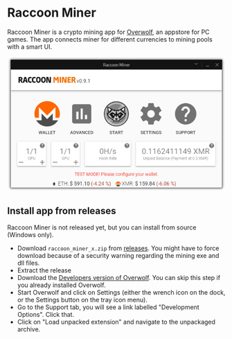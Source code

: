 # Raccoon Miner

Raccoon Miner is a crypto mining app for [Overwolf](https://www.overwolf.com/), an appstore for PC games.
The app connects miner for different currencies to mining pools with a smart UI.

![](.github/screenshot_0_9_1.png)

## Install app from releases

Raccoon Miner is not released yet, but you can install from source (Windows only).

- Download `raccoon_miner_x.zip` from [releases](https://github.com/lmachens/raccoon-miner/releases). You might have to force download because of a security warning regarding the mining exe and dll files.
- Extract the release
- Download the [Developers version of Overwolf](https://download.overwolf.com/install/Download?Channel=Developers). You can skip this step if you already installed Overwolf.
- Start Overwolf and click on Settings (either the wrench icon on the dock, or the Settings button on the tray icon menu).
- Go to the Support tab, you will see a link labelled "Development Options". Click that.
- Click on "Load unpacked extension" and navigate to the unpackaged archive.
